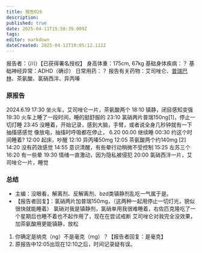 ```yaml
---
title: 报告026
description: 
published: true
date: 2025-04-11T15:58:39.009Z
tags: 
editor: markdown
dateCreated: 2025-04-12T10:05:12.112Z
---
```


报告者：（川）【已获得署名授权】
身高体重：175cm, 67kg
基础身体疾病：？
基础神经异常：ADHD（确诊）
日常用药：？
报告有关药物：艾司唑仑、[普瑞巴林](/PR80/)、茶氨酸、氯硝西泮、异丙嗪

### 原报告
2024.6.19
17:30 坐火车，艾司唑仑一片，茶氨酸两个
18:10 镇静，闭目感知变强
19:30 火车上睡了一段时间，睡的挺舒服的
23:10 氯硝两片普瑞150ng[1]，停止一切灯睡
23:45 没睡着，开始记录，感到大脑，手臂，或者说全身几秒钟就有一下抽搐感感觉 像放电，抽搐时呼吸都在停止，
6.20 00.00 继续睡
00:30 约这个时间睡着?
12:00 起床，吵醒
12:10 异丙嗪50mg
12:05 茶氨酸两个约140mg [2]
14:20 没有药效感觉
14:55 意识清醒，有些晕行动稍微不受控制
15:25 左苏三个
16:20 有一些晕
19:30 情绪一直激动，因为隐私被侵犯
20:00 氯硝西泮一片，艾司唑仑一片，睡觉

### 总结
- 主编：没眼看，解离剂、反解离剂、bzd类镇静剂乱吃一气属于是。
- 【报告者回复】：氯硝两片加普瑞150mg，（这两种一起用停止一切灯光，貌似很快就能睡着） 氯硝对我是镇静剂，氯硝单用我很难睡着，右佐匹克隆吃了一个星期后也睡不着也不起作用了，现在在尝试戒断 艾司唑仑对我完全没效果，加茶氨酸用更能镇静，放松

1.	你确定是纳克（ng）不是毫克（mg）？【报告者回复：是毫克】
2.	原报告中12:05出现在12:10之后，时间记录疑有误。
